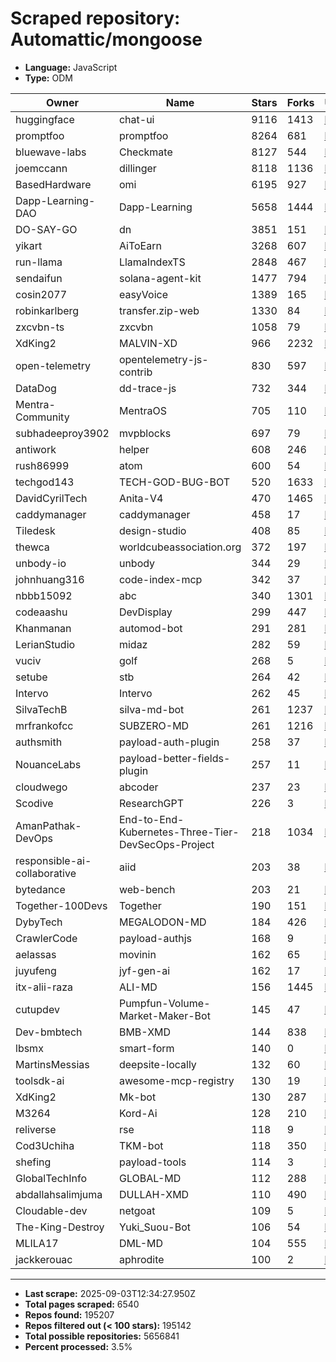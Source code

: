# Scraped repository: Automattic/mongoose
* **Language:** JavaScript
* **Type:** ODM

| Owner | Name | Stars | Forks | URL |
|---|---|---|---|---|
| huggingface | chat-ui | 9116 | 1413 | [link](https://github.com/huggingface/chat-ui) |
| promptfoo | promptfoo | 8264 | 681 | [link](https://github.com/promptfoo/promptfoo) |
| bluewave-labs | Checkmate | 8127 | 544 | [link](https://github.com/bluewave-labs/Checkmate) |
| joemccann | dillinger | 8118 | 1136 | [link](https://github.com/joemccann/dillinger) |
| BasedHardware | omi | 6195 | 927 | [link](https://github.com/BasedHardware/omi) |
| Dapp-Learning-DAO | Dapp-Learning | 5658 | 1444 | [link](https://github.com/Dapp-Learning-DAO/Dapp-Learning) |
| DO-SAY-GO | dn | 3851 | 151 | [link](https://github.com/DO-SAY-GO/dn) |
| yikart | AiToEarn | 3268 | 607 | [link](https://github.com/yikart/AiToEarn) |
| run-llama | LlamaIndexTS | 2848 | 467 | [link](https://github.com/run-llama/LlamaIndexTS) |
| sendaifun | solana-agent-kit | 1477 | 794 | [link](https://github.com/sendaifun/solana-agent-kit) |
| cosin2077 | easyVoice | 1389 | 165 | [link](https://github.com/cosin2077/easyVoice) |
| robinkarlberg | transfer.zip-web | 1330 | 84 | [link](https://github.com/robinkarlberg/transfer.zip-web) |
| zxcvbn-ts | zxcvbn | 1058 | 79 | [link](https://github.com/zxcvbn-ts/zxcvbn) |
| XdKing2 | MALVIN-XD | 966 | 2232 | [link](https://github.com/XdKing2/MALVIN-XD) |
| open-telemetry | opentelemetry-js-contrib | 830 | 597 | [link](https://github.com/open-telemetry/opentelemetry-js-contrib) |
| DataDog | dd-trace-js | 732 | 344 | [link](https://github.com/DataDog/dd-trace-js) |
| Mentra-Community | MentraOS | 705 | 110 | [link](https://github.com/Mentra-Community/MentraOS) |
| subhadeeproy3902 | mvpblocks | 697 | 79 | [link](https://github.com/subhadeeproy3902/mvpblocks) |
| antiwork | helper | 608 | 246 | [link](https://github.com/antiwork/helper) |
| rush86999 | atom | 600 | 54 | [link](https://github.com/rush86999/atom) |
| techgod143 | TECH-GOD-BUG-BOT | 520 | 1633 | [link](https://github.com/techgod143/TECH-GOD-BUG-BOT) |
| DavidCyrilTech | Anita-V4 | 470 | 1465 | [link](https://github.com/DavidCyrilTech/Anita-V4) |
| caddymanager | caddymanager | 458 | 17 | [link](https://github.com/caddymanager/caddymanager) |
| Tiledesk | design-studio | 408 | 85 | [link](https://github.com/Tiledesk/design-studio) |
| thewca | worldcubeassociation.org | 372 | 197 | [link](https://github.com/thewca/worldcubeassociation.org) |
| unbody-io | unbody | 344 | 29 | [link](https://github.com/unbody-io/unbody) |
| johnhuang316 | code-index-mcp | 342 | 37 | [link](https://github.com/johnhuang316/code-index-mcp) |
| nbbb15092 | abc | 340 | 1301 | [link](https://github.com/nbbb15092/abc) |
| codeaashu | DevDisplay | 299 | 447 | [link](https://github.com/codeaashu/DevDisplay) |
| Khanmanan | automod-bot | 291 | 281 | [link](https://github.com/Khanmanan/automod-bot) |
| LerianStudio | midaz | 282 | 59 | [link](https://github.com/LerianStudio/midaz) |
| vuciv | golf | 268 | 5 | [link](https://github.com/vuciv/golf) |
| setube | stb | 264 | 42 | [link](https://github.com/setube/stb) |
| Intervo | Intervo | 262 | 45 | [link](https://github.com/Intervo/Intervo) |
| SilvaTechB | silva-md-bot | 261 | 1237 | [link](https://github.com/SilvaTechB/silva-md-bot) |
| mrfrankofcc | SUBZERO-MD | 261 | 1216 | [link](https://github.com/mrfrankofcc/SUBZERO-MD) |
| authsmith | payload-auth-plugin | 258 | 37 | [link](https://github.com/authsmith/payload-auth-plugin) |
| NouanceLabs | payload-better-fields-plugin | 257 | 11 | [link](https://github.com/NouanceLabs/payload-better-fields-plugin) |
| cloudwego | abcoder | 237 | 23 | [link](https://github.com/cloudwego/abcoder) |
| Scodive | ResearchGPT | 226 | 3 | [link](https://github.com/Scodive/ResearchGPT) |
| AmanPathak-DevOps | End-to-End-Kubernetes-Three-Tier-DevSecOps-Project | 218 | 1034 | [link](https://github.com/AmanPathak-DevOps/End-to-End-Kubernetes-Three-Tier-DevSecOps-Project) |
| responsible-ai-collaborative | aiid | 203 | 38 | [link](https://github.com/responsible-ai-collaborative/aiid) |
| bytedance | web-bench | 203 | 21 | [link](https://github.com/bytedance/web-bench) |
| Together-100Devs | Together | 190 | 151 | [link](https://github.com/Together-100Devs/Together) |
| DybyTech | MEGALODON-MD | 184 | 426 | [link](https://github.com/DybyTech/MEGALODON-MD) |
| CrawlerCode | payload-authjs | 168 | 9 | [link](https://github.com/CrawlerCode/payload-authjs) |
| aelassas | movinin | 162 | 65 | [link](https://github.com/aelassas/movinin) |
| juyufeng | jyf-gen-ai | 162 | 17 | [link](https://github.com/juyufeng/jyf-gen-ai) |
| itx-alii-raza | ALI-MD | 156 | 1445 | [link](https://github.com/itx-alii-raza/ALI-MD) |
| cutupdev | Pumpfun-Volume-Market-Maker-Bot | 145 | 47 | [link](https://github.com/cutupdev/Pumpfun-Volume-Market-Maker-Bot) |
| Dev-bmbtech | BMB-XMD | 144 | 838 | [link](https://github.com/Dev-bmbtech/BMB-XMD) |
| lbsmx | smart-form | 140 | 0 | [link](https://github.com/lbsmx/smart-form) |
| MartinsMessias | deepsite-locally | 132 | 60 | [link](https://github.com/MartinsMessias/deepsite-locally) |
| toolsdk-ai | awesome-mcp-registry | 130 | 19 | [link](https://github.com/toolsdk-ai/awesome-mcp-registry) |
| XdKing2 | Mk-bot | 130 | 287 | [link](https://github.com/XdKing2/Mk-bot) |
| M3264 | Kord-Ai | 128 | 210 | [link](https://github.com/M3264/Kord-Ai) |
| reliverse | rse | 118 | 9 | [link](https://github.com/reliverse/rse) |
| Cod3Uchiha | TKM-bot | 118 | 350 | [link](https://github.com/Cod3Uchiha/TKM-bot) |
| shefing | payload-tools | 114 | 3 | [link](https://github.com/shefing/payload-tools) |
| GlobalTechInfo | GLOBAL-MD | 112 | 288 | [link](https://github.com/GlobalTechInfo/GLOBAL-MD) |
| abdallahsalimjuma | DULLAH-XMD | 110 | 490 | [link](https://github.com/abdallahsalimjuma/DULLAH-XMD) |
| Cloudable-dev | netgoat | 109 | 5 | [link](https://github.com/Cloudable-dev/netgoat) |
| The-King-Destroy | Yuki_Suou-Bot | 106 | 54 | [link](https://github.com/The-King-Destroy/Yuki_Suou-Bot) |
| MLILA17 | DML-MD | 104 | 555 | [link](https://github.com/MLILA17/DML-MD) |
| jackkerouac | aphrodite | 100 | 2 | [link](https://github.com/jackkerouac/aphrodite) |

---
* **Last scrape:** 2025-09-03T12:34:27.950Z
* **Total pages scraped:** 6540
* **Repos found:** 195207
* **Repos filtered out (< 100 stars):** 195142
* **Total possible repositories:** 5656841
* **Percent processed:** 3.5%
